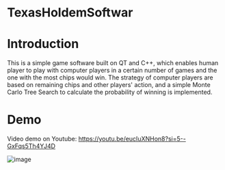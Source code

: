 # TexasHoldemSoftwar

# Introduction
This is a simple game software built on QT and C++, which enables human player to play with computer players in a certain number of games and the one with the most chips would win. The strategy of computer players are based on remaining chips and other players' action, and a simple Monte Carlo Tree Search to calculate the probability of winning is implemented.
# Demo
Video demo on Youtube: https://youtu.be/eucIuXNHon8?si=5--GxFqs5Th4YJ4D

![image](https://github.com/Jackson1356/TexasHoldemSoftware/assets/108843164/e4db682a-f9b4-4636-ae63-759df85c352d)



